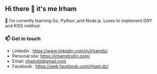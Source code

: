 ## Hi there 👋 it's me Irham

<!--**irhamdz/irhamdz** is a ✨ _special_ ✨ repository because its `README.md` (this file) appears on your GitHub profile.-->

<!--Here are some ideas to get you started:
- 😄 Pronouns: ...
- ⚡ Fun fact: ... -->

🌱 I’m currently learning Go, Python ,and Node.js. Loves to implement DRY and KISS method.

### 📫 Get in touch
- Linkedin : https://www.linkedin.com/in/irhamdz/
- Personal site: https://irhamdzuhri.com/
- Email: [irhamdz@gmail.com](mailto:irhamdz@gmail.com)
- Facebook : https://web.facebook.com/irham.dz/

<!--[![ko-fi](https://www.ko-fi.com/img/githubbutton_sm.svg)](https://ko-fi.com/B0B31KBVZ) -->
